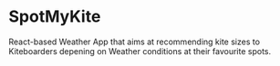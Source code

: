 # SpotMyKite
React-based Weather App that aims at recommending kite sizes to Kiteboarders depening on Weather conditions at their favourite spots.
